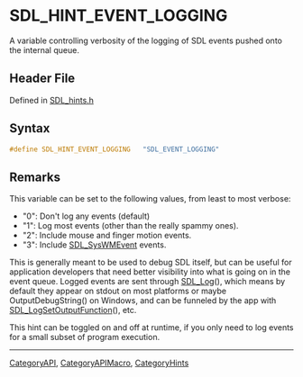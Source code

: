 # SDL_HINT_EVENT_LOGGING

A variable controlling verbosity of the logging of SDL events pushed onto the internal queue.

## Header File

Defined in [SDL_hints.h](https://github.com/libsdl-org/SDL/blob/SDL2/include/SDL_hints.h)

## Syntax

```c
#define SDL_HINT_EVENT_LOGGING   "SDL_EVENT_LOGGING"
```

## Remarks

This variable can be set to the following values, from least to most
verbose:

- "0": Don't log any events (default)
- "1": Log most events (other than the really spammy ones).
- "2": Include mouse and finger motion events.
- "3": Include [SDL_SysWMEvent](SDL_SysWMEvent) events.

This is generally meant to be used to debug SDL itself, but can be useful
for application developers that need better visibility into what is going
on in the event queue. Logged events are sent through [SDL_Log](SDL_Log)(),
which means by default they appear on stdout on most platforms or maybe
OutputDebugString() on Windows, and can be funneled by the app with
[SDL_LogSetOutputFunction](SDL_LogSetOutputFunction)(), etc.

This hint can be toggled on and off at runtime, if you only need to log
events for a small subset of program execution.





----
[CategoryAPI](CategoryAPI), [CategoryAPIMacro](CategoryAPIMacro), [CategoryHints](CategoryHints)


